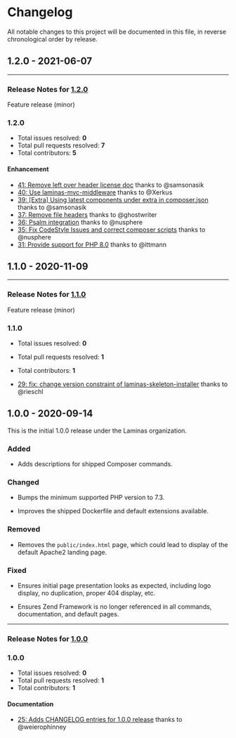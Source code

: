 # Changelog

All notable changes to this project will be documented in this file, in reverse chronological order by release.

## 1.2.0 - 2021-06-07


-----

### Release Notes for [1.2.0](https://github.com/laminas/laminas-mvc-skeleton/milestone/6)

Feature release (minor)

### 1.2.0

- Total issues resolved: **0**
- Total pull requests resolved: **7**
- Total contributors: **5**

#### Enhancement

 - [41: Remove left over header license doc](https://github.com/laminas/laminas-mvc-skeleton/pull/41) thanks to @samsonasik
 - [40: Use laminas-mvc-middleware](https://github.com/laminas/laminas-mvc-skeleton/pull/40) thanks to @Xerkus
 - [39: &#91;Extra&#93; Using latest components under extra in composer.json](https://github.com/laminas/laminas-mvc-skeleton/pull/39) thanks to @samsonasik
 - [37: Remove file headers](https://github.com/laminas/laminas-mvc-skeleton/pull/37) thanks to @ghostwriter
 - [36: Psalm integration](https://github.com/laminas/laminas-mvc-skeleton/pull/36) thanks to @nusphere
 - [35: Fix CodeStyle Issues and correct composer scripts](https://github.com/laminas/laminas-mvc-skeleton/pull/35) thanks to @nusphere
 - [31: Provide support for PHP 8.0](https://github.com/laminas/laminas-mvc-skeleton/pull/31) thanks to @ittmann

## 1.1.0 - 2020-11-09


-----

### Release Notes for [1.1.0](https://github.com/laminas/laminas-mvc-skeleton/milestone/3)

Feature release (minor)

### 1.1.0

- Total issues resolved: **0**
- Total pull requests resolved: **1**
- Total contributors: **1**

 - [29: fix: change version constraint of laminas-skeleton-installer](https://github.com/laminas/laminas-mvc-skeleton/pull/29) thanks to @rieschl

## 1.0.0 - 2020-09-14

This is the initial 1.0.0 release under the Laminas organization.

### Added

- Adds descriptions for shipped Composer commands.

### Changed

- Bumps the minimum supported PHP version to 7.3.

- Improves the shipped Dockerfile and default extensions available.

### Removed

- Removes the `public/index.html` page, which could lead to display of the default Apache2 landing page.

### Fixed

- Ensures initial page presentation looks as expected, including logo display, no duplication, proper 404 display, etc.

- Ensures Zend Framework is no longer referenced in all commands, documentation, and default pages.


-----

### Release Notes for [1.0.0](https://github.com/laminas/laminas-mvc-skeleton/milestone/1)



### 1.0.0

- Total issues resolved: **0**
- Total pull requests resolved: **1**
- Total contributors: **1**

#### Documentation

 - [25: Adds CHANGELOG entries for 1.0.0 release](https://github.com/laminas/laminas-mvc-skeleton/pull/25) thanks to @weierophinney

